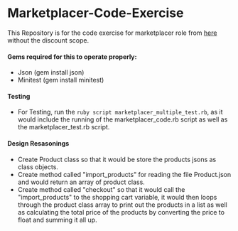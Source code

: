 # Marketplacer-Code-Exercise
This Repository is for the code exercise for marketplacer role from [here](https://gist.github.com/blazeblazeblaze/cd461aedf6c40256f765981a249c41ab) without the discount scope.

#### Gems required for this to operate properly:
- Json (gem install json)
- Minitest (gem install minitest)

#### Testing
- For Testing, run the ```ruby script marketplacer_multiple_test.rb```, as it would include the running of the marketplacer_code.rb script as well as the marketplacer_test.rb script.

#### Design Resasonings
- Create Product class so that it would be store the products jsons as class objects.
- Create method called "import_products" for reading the file Product.json and would return an array of product class.
- Create method called "checkout" so that it would call the "import_products" to the shopping cart variable, it would then loops through the product class array to print out the products in a list as well as calculating the total price of the products by converting the price to float and summing it all up.